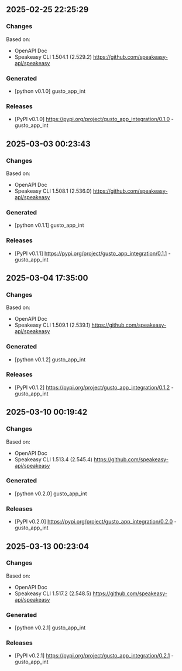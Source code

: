 

## 2025-02-25 22:25:29
### Changes
Based on:
- OpenAPI Doc  
- Speakeasy CLI 1.504.1 (2.529.2) https://github.com/speakeasy-api/speakeasy
### Generated
- [python v0.1.0] gusto_app_int
### Releases
- [PyPI v0.1.0] https://pypi.org/project/gusto_app_integration/0.1.0 - gusto_app_int

## 2025-03-03 00:23:43
### Changes
Based on:
- OpenAPI Doc  
- Speakeasy CLI 1.508.1 (2.536.0) https://github.com/speakeasy-api/speakeasy
### Generated
- [python v0.1.1] gusto_app_int
### Releases
- [PyPI v0.1.1] https://pypi.org/project/gusto_app_integration/0.1.1 - gusto_app_int

## 2025-03-04 17:35:00
### Changes
Based on:
- OpenAPI Doc  
- Speakeasy CLI 1.509.1 (2.539.1) https://github.com/speakeasy-api/speakeasy
### Generated
- [python v0.1.2] gusto_app_int
### Releases
- [PyPI v0.1.2] https://pypi.org/project/gusto_app_integration/0.1.2 - gusto_app_int

## 2025-03-10 00:19:42
### Changes
Based on:
- OpenAPI Doc  
- Speakeasy CLI 1.513.4 (2.545.4) https://github.com/speakeasy-api/speakeasy
### Generated
- [python v0.2.0] gusto_app_int
### Releases
- [PyPI v0.2.0] https://pypi.org/project/gusto_app_integration/0.2.0 - gusto_app_int

## 2025-03-13 00:23:04
### Changes
Based on:
- OpenAPI Doc  
- Speakeasy CLI 1.517.2 (2.548.5) https://github.com/speakeasy-api/speakeasy
### Generated
- [python v0.2.1] gusto_app_int
### Releases
- [PyPI v0.2.1] https://pypi.org/project/gusto_app_integration/0.2.1 - gusto_app_int